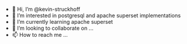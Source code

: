 - 👋 Hi, I’m @kevin-struckhoff
- 👀 I’m interested in postgresql and apache superset implementations
- 🌱 I’m currently learning apache superset
- 💞️ I’m looking to collaborate on ...
- 📫 How to reach me ...

<!---
kevin-struckhoff/kevin-struckhoff is a ✨ special ✨ repository because its `README.md` (this file) appears on your GitHub profile.
You can click the Preview link to take a look at your changes.
--->
